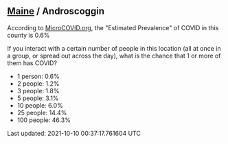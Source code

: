 
## [Maine](/united-states/maine) / Androscoggin

According to [MicroCOVID.org](http://microcovid.org),
the "Estimated Prevalence" of COVID in this county is 0.6%

If you interact with a certain number of people in this location
(all at once in a group, or spread out across the day), what is the chance that
1 or more of them has COVID?

- 1 person: 0.6%
- 2 people: 1.2%
- 3 people: 1.8%
- 5 people: 3.1%
- 10 people: 6.0%
- 25 people: 14.4%
- 100 people: 46.3%

Last updated: 2021-10-10 00:37:17.761604 UTC
